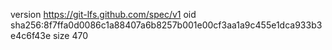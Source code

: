 version https://git-lfs.github.com/spec/v1
oid sha256:8f7ffa0d0086c1a88407a6b8257b001e00cf3aa1a9c455e1dca933b3e4c6f43e
size 470
